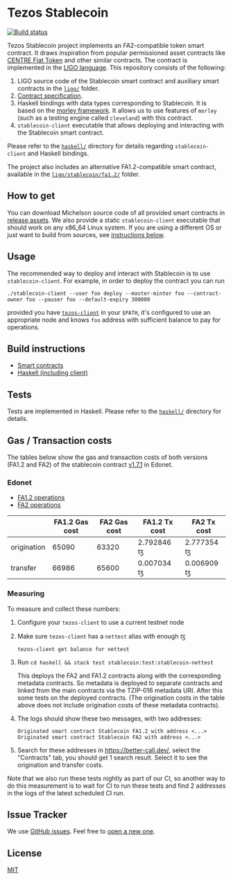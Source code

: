 <!--
SPDX-FileCopyrightText: 2020 TQ Tezos
SPDX-License-Identifier: MIT
-->

# Tezos Stablecoin

[![Build status](https://badge.buildkite.com/c38c76106a10aeaea23f487d41b52514f4ffb84974852021f7.svg?branch=master)](https://buildkite.com/serokell/stablecoin)

Tezos Stablecoin project implements an FA2-compatible token smart contract.
It draws inspiration from popular permissioned asset contracts like [CENTRE Fiat Token](https://github.com/centrehq/centre-tokens/blob/78d964a1a8d481ffd8152772d7a66e47df54b3db/doc/tokendesign.md) and other similar contracts.
The contract is implemented in the [LIGO language](https://ligolang.org/).
This repository consists of the following:
1. LIGO source code of the Stablecoin smart contract and auxiliary smart contracts in the [`ligo/`](ligo/) folder.
1. [Contract specification](/docs/specification.md).
1. Haskell bindings with data types corresponding to Stablecoin.
It is based on the [morley framework](https://gitlab.com/morley-framework/morley).
It allows us to use features of `morley` (such as a testing engine called `cleveland`) with this contract.
1. `stablecoin-client` executable that allows deploying and interacting with the Stablecoin smart contract.

Please refer to the [`haskell/`](/haskell/) directory for details regarding `stablecoin-client` and Haskell bindings.

The project also includes an alternative FA1.2-compatible smart contract, available in the [`ligo/stablecoin/fa1.2/`](ligo/stablecoin/fa1.2/) folder.

## How to get

You can download Michelson source code of all provided smart contracts in [release assets](https://github.com/tqtezos/stablecoin/releases/latest).
We also provide a static `stablecoin-client` executable that should work on any x86_64 Linux system.
If you are using a different OS or just want to build from sources, see [instructions below](#build-instructions).

## Usage

The recommended way to deploy and interact with Stablecoin is to use `stablecoin-client`.
For example, in order to deploy the contract you can run
```
./stablecoin-client --user foo deploy --master-minter foo --contract-owner foo --pauser foo --default-expiry 300000
```
provided you have [`tezos-client`](http://tezos.gitlab.io/introduction/howtoget.html) in your `$PATH`, it's configured to use an appropriate node and knows `foo` address with sufficient balance to pay for operations.

## Build instructions

* [Smart contracts](/ligo/README.md#build-instructions)
* [Haskell (including client)](/haskell/README.md#build-instructions)

## Tests

Tests are implemented in Haskell.
Please refer to the [`haskell/`](/haskell/) directory for details.

## Gas / Transaction costs

The tables below show the gas and transaction costs of both versions (FA1.2 and FA2) of
the stablecoin contract [v1.7.1](https://github.com/tqtezos/stablecoin/releases/tag/v1.7.1) in Edonet.

### Edonet

* [FA1.2 operations](https://edo.tzstats.com/KT1Cfwhgp4W9t3mQKu2nxu5KsHTKwhRFwGRj)
* [FA2 operations](https://edo.tzstats.com/KT1N8PMWmc5qEmBBEB4hrSnhtrjPVQeVD2hk)

|             | FA1.2 Gas cost | FA2 Gas cost | FA1.2 Tx cost | FA2 Tx cost |
| ----------- | -------------- | ------------ | ------------- | ----------- |
| origination | 65090          | 63320        | 2.792846 ꜩ    | 2.777354 ꜩ  |
| transfer    | 66986          | 65600        | 0.007034 ꜩ    | 0.006909 ꜩ  |

### Measuring

To measure and collect these numbers:
1. Configure your `tezos-client` to use a current testnet node
1. Make sure `tezos-client` has a `nettest` alias with enough ꜩ
    ```
    tezos-client get balance for nettest
    ```
1. Run `cd haskell && stack test stablecoin:test:stablecoin-nettest`

   This deploys the FA2 and FA1.2 contracts along with the corresponding
   metadata contracts. So metadata is deployed to separate contracts and linked
   from the main contracts via the TZIP-016 metadata URI. After this some tests
   on the deployed contracts. (The origination costs in the table above does
   not include origination costs of these metadata contracts).

1. The logs should show these two messages, with two addresses:
    ```
    Originated smart contract Stablecoin FA1.2 with address <...>
    Originated smart contract Stablecoin FA2 with address <...>
    ```
1. Search for these addresses in <https://better-call.dev/>, select the "Contracts" tab, you should get 1 search result.
   Select it to see the origination and transfer costs.

Note that we also run these tests nightly as part of our CI, so another way to do this measurement is to wait for CI to run these tests and find 2 addresses in the logs of the latest scheduled CI run.

## Issue Tracker

We use [GitHub issues](https://github.com/tqtezos/stablecoin/issues).
Feel free to [open a new one](https://github.com/tqtezos/stablecoin/issues/new/choose).

## License

[MIT](/LICENSE)
